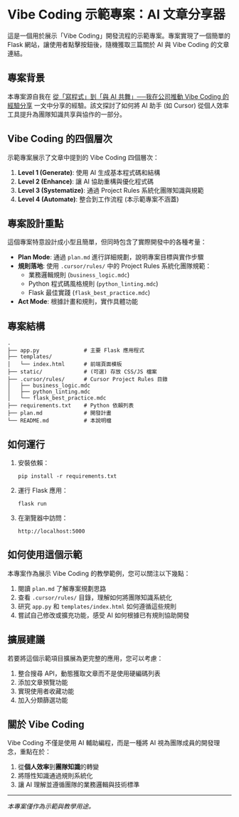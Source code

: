 # Vibe Coding 示範專案：AI 文章分享器

這是一個用於展示「Vibe Coding」開發流程的示範專案。專案實現了一個簡單的 Flask 網站，讓使用者點擊按鈕後，隨機獲取三篇關於 AI 與 Vibe Coding 的文章連結。

## 專案背景

本專案源自我在 [從「寫程式」到「與 AI 共舞」──我在公司推動 Vibe Coding 的經驗分享](https://medium.com/p/015e28909290) 一文中分享的經驗。該文探討了如何將 AI 助手 (如 Cursor) 從個人效率工具提升為團隊知識共享與協作的一部分。

## Vibe Coding 的四個層次

示範專案展示了文章中提到的 Vibe Coding 四個層次：

1. **Level 1 (Generate)**: 使用 AI 生成基本程式碼和結構
2. **Level 2 (Enhance)**: 讓 AI 協助重構與優化程式碼
3. **Level 3 (Systematize)**: 通過 Project Rules 系統化團隊知識與規範
4. **Level 4 (Automate)**: 整合到工作流程 (本示範專案不涵蓋)

## 專案設計重點

這個專案特意設計成小型且簡單，但同時包含了實際開發中的各種考量：

- **Plan Mode**: 通過 `plan.md` 進行詳細規劃，說明專案目標與實作步驟
- **規則落地**: 使用 `.cursor/rules/` 中的 Project Rules 系統化團隊規範：
  - 業務邏輯規則 (`business_logic.mdc`)
  - Python 程式碼風格規則 (`python_linting.mdc`)
  - Flask 最佳實踐 (`flask_best_practice.mdc`)
- **Act Mode**: 根據計畫和規則，實作具體功能

## 專案結構

```
.
├── app.py              # 主要 Flask 應用程式
├── templates/
│   └── index.html      # 前端頁面模板
├── static/             # (可選) 存放 CSS/JS 檔案
├── .cursor/rules/      # Cursor Project Rules 目錄
│   ├── business_logic.mdc
│   ├── python_linting.mdc
│   └── flask_best_practice.mdc
├── requirements.txt    # Python 依賴列表
├── plan.md             # 開發計畫
└── README.md           # 本說明檔
```

## 如何運行

1. 安裝依賴：
   ```
   pip install -r requirements.txt
   ```

2. 運行 Flask 應用：
   ```
   flask run
   ```

3. 在瀏覽器中訪問：
   ```
   http://localhost:5000
   ```

## 如何使用這個示範

本專案作為展示 Vibe Coding 的教學範例，您可以關注以下幾點：

1. 閱讀 `plan.md` 了解專案規劃思路
2. 查看 `.cursor/rules/` 目錄，理解如何將團隊知識系統化
3. 研究 `app.py` 和 `templates/index.html` 如何遵循這些規則
4. 嘗試自己修改或擴充功能，感受 AI 如何根據已有規則協助開發

## 擴展建議

若要將這個示範項目擴展為更完整的應用，您可以考慮：

1. 整合搜尋 API，動態獲取文章而不是使用硬編碼列表
2. 添加文章預覽功能
3. 實現使用者收藏功能
4. 加入分類篩選功能

## 關於 Vibe Coding

Vibe Coding 不僅是使用 AI 輔助編程，而是一種將 AI 視為團隊成員的開發理念，重點在於：

1. 從**個人效率**到**團隊知識**的轉變
2. 將隱性知識通過規則系統化
3. 讓 AI 理解並遵循團隊的業務邏輯與技術標準

---

*本專案僅作為示範與教學用途。* 